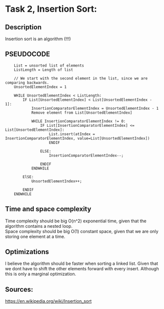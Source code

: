 # Task 2, Insertion Sort:

## Description
Insertion sort is an algorithm (!!!)

## PSEUDOCODE 
```
    List = unsorted list of elements
    ListLength = Length of list

    // We start with the second element in the list, since we are comparing backwards.
    UnsortedElementIndex = 1

    WHILE UnsortedElementIndex < ListLength:
        IF List[UnsortedElementIndex] < List[UnsortedElementIndex - 1]: 
            InsertionComparatorElementIndex = UnsortedElementIndex - 1
            Remove element from List[UnsortedElementIndex]

            WHILE InsertionComparatorElementIndex != 0:
                IF List[InsertionComparatorElementIndex] <= List[UnsortedElementIndex]:
                    List.insert(atIndex = InsertionComparatorElementIndex, value=List[UnsortedElementIndex])
                    ENDIF

                ELSE:
                    InsertionComparatorElementIndex--;

                ENDIF
            ENDWHILE

        ElSE:
            UnsortedElementIndex++;

        ENDIF
    ENDWHILE
```

## Time and space complexity
Time complexity should be big O(n^2) exponential time, given that the algorithm contains a nested loop.  
Space complexity should be big O(1) constant space, given that we are only storing one element at a time.

## Optimizations
I believe the algorithm should be faster when sorting a linked list. Given that we dont have to shift the other elements forward with every insert. Although this is only a marginal optimization.
        
## Sources:
https://en.wikipedia.org/wiki/Insertion_sort




        
        


